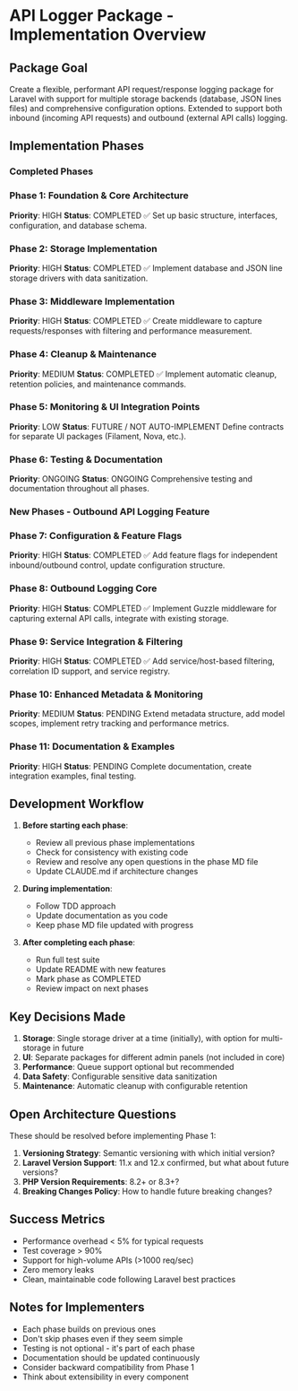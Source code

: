 # API Logger Package - Implementation Overview

## Package Goal
Create a flexible, performant API request/response logging package for Laravel with support for multiple storage backends (database, JSON lines files) and comprehensive configuration options. Extended to support both inbound (incoming API requests) and outbound (external API calls) logging.

## Implementation Phases

### Completed Phases

### Phase 1: Foundation & Core Architecture
**Priority**: HIGH
**Status**: COMPLETED ✅
Set up basic structure, interfaces, configuration, and database schema.

### Phase 2: Storage Implementation
**Priority**: HIGH
**Status**: COMPLETED ✅
Implement database and JSON line storage drivers with data sanitization.

### Phase 3: Middleware Implementation
**Priority**: HIGH
**Status**: COMPLETED ✅
Create middleware to capture requests/responses with filtering and performance measurement.

### Phase 4: Cleanup & Maintenance
**Priority**: MEDIUM
**Status**: COMPLETED ✅
Implement automatic cleanup, retention policies, and maintenance commands.

### Phase 5: Monitoring & UI Integration Points
**Priority**: LOW
**Status**: FUTURE / NOT AUTO-IMPLEMENT
Define contracts for separate UI packages (Filament, Nova, etc.).

### Phase 6: Testing & Documentation
**Priority**: ONGOING
**Status**: ONGOING
Comprehensive testing and documentation throughout all phases.

### New Phases - Outbound API Logging Feature

### Phase 7: Configuration & Feature Flags
**Priority**: HIGH
**Status**: COMPLETED ✅
Add feature flags for independent inbound/outbound control, update configuration structure.

### Phase 8: Outbound Logging Core
**Priority**: HIGH
**Status**: COMPLETED ✅
Implement Guzzle middleware for capturing external API calls, integrate with existing storage.

### Phase 9: Service Integration & Filtering
**Priority**: HIGH
**Status**: COMPLETED ✅
Add service/host-based filtering, correlation ID support, and service registry.

### Phase 10: Enhanced Metadata & Monitoring
**Priority**: MEDIUM
**Status**: PENDING
Extend metadata structure, add model scopes, implement retry tracking and performance metrics.

### Phase 11: Documentation & Examples
**Priority**: HIGH
**Status**: PENDING
Complete documentation, create integration examples, final testing.

## Development Workflow

1. **Before starting each phase**:
   - Review all previous phase implementations
   - Check for consistency with existing code
   - Review and resolve any open questions in the phase MD file
   - Update CLAUDE.md if architecture changes

2. **During implementation**:
   - Follow TDD approach
   - Update documentation as you code
   - Keep phase MD file updated with progress

3. **After completing each phase**:
   - Run full test suite
   - Update README with new features
   - Mark phase as COMPLETED
   - Review impact on next phases

## Key Decisions Made

1. **Storage**: Single storage driver at a time (initially), with option for multi-storage in future
2. **UI**: Separate packages for different admin panels (not included in core)
3. **Performance**: Queue support optional but recommended
4. **Data Safety**: Configurable sensitive data sanitization
5. **Maintenance**: Automatic cleanup with configurable retention

## Open Architecture Questions

These should be resolved before implementing Phase 1:

1. **Versioning Strategy**: Semantic versioning with which initial version?
2. **Laravel Version Support**: 11.x and 12.x confirmed, but what about future versions?
3. **PHP Version Requirements**: 8.2+ or 8.3+?
4. **Breaking Changes Policy**: How to handle future breaking changes?

## Success Metrics

- Performance overhead < 5% for typical requests
- Test coverage > 90%
- Support for high-volume APIs (>1000 req/sec)
- Zero memory leaks
- Clean, maintainable code following Laravel best practices

## Notes for Implementers

- Each phase builds on previous ones
- Don't skip phases even if they seem simple
- Testing is not optional - it's part of each phase
- Documentation should be updated continuously
- Consider backward compatibility from Phase 1
- Think about extensibility in every component